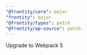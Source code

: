 ```yaml
---
"@frontity/core": major
"frontity": major
"@frontity/types": patch
"@frontity/wp-source": patch
---
```


Upgrade to Webpack 5

